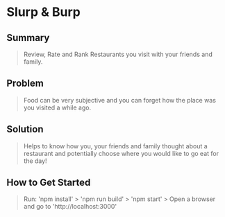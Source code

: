 # Slurp & Burp #
## Summary ##
  > Review, Rate and Rank Restaurants you visit with your friends and family.

## Problem ##
  > Food can be very subjective and you can forget how the place was you visited a while ago.

## Solution ##
  > Helps to know how you, your friends and family thought about a restaurant and potentially choose where you would like to go eat for the day!

## How to Get Started ##
  > Run: 'npm install' > 'npm run build' > 'npm start' > Open a browser and go to 'http://localhost:3000'
